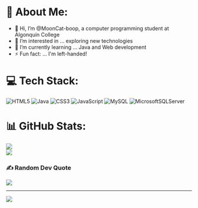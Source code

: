 
<!---
MoonCat-boop/MoonCat-boop is a ✨ special ✨ repository because its `README.md` (this file) appears on your GitHub profile.
You can click the Preview link to take a look at your changes.
--->
# 💫 About Me:

- 👋 Hi, I’m @MoonCat-boop, a computer programming student at Algonquin College
- 👀 I’m interested in ... exploring new technologies
- 🌱 I’m currently learning ... Java and Web development
- ⚡ Fun fact: ... I'm left-handed!

# 💻 Tech Stack:
![HTML5](https://img.shields.io/badge/html5-%23E34F26.svg?style=for-the-badge&logo=html5&logoColor=white) ![Java](https://img.shields.io/badge/java-%23ED8B00.svg?style=for-the-badge&logo=openjdk&logoColor=white) ![CSS3](https://img.shields.io/badge/css3-%231572B6.svg?style=for-the-badge&logo=css3&logoColor=white) ![JavaScript](https://img.shields.io/badge/javascript-%23323330.svg?style=for-the-badge&logo=javascript&logoColor=%23F7DF1E) ![MySQL](https://img.shields.io/badge/mysql-4479A1.svg?style=for-the-badge&logo=mysql&logoColor=white) ![MicrosoftSQLServer](https://img.shields.io/badge/Microsoft%20SQL%20Server-CC2927?style=for-the-badge&logo=microsoft%20sql%20server&logoColor=white)
# 📊 GitHub Stats:
![](https://github-readme-streak-stats.herokuapp.com/?user=MoonCat-boop&theme=rose&hide_border=false)<br/>
![](https://github-readme-stats.vercel.app/api/top-langs/?username=MoonCat-boop&theme=rose&hide_border=false&include_all_commits=false&count_private=true&layout=compact)
### ✍️ Random Dev Quote
![](https://quotes-github-readme.vercel.app/api?type=horizontal&theme=radical)

---
[![](https://visitcount.itsvg.in/api?id=MoonCat-boop&icon=0&color=0)](https://visitcount.itsvg.in)

<!-- Proudly created with GPRM ( https://gprm.itsvg.in ) -->
